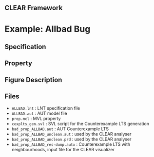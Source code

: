 ## CLEAR Framework
# Example: Allbad Bug

Specification
-------------
 

Property
--------
 

Figure Description
-----------------
 

Files
-----
- `ALLBAD.lnt` : LNT specification file
- `ALLBAD.aut` : AUT model file
- `prop.mcl` : MVL property
- `cexplts_gen.svl` : SVL script for the Counterexample LTS generation
- `bad_prop_ALLBAD.aut` : AUT Counterexample LTS
- `bad_prop_ALLBAD_unclean.aut` : used by the CLEAR analyser
- `bad_prop_ALLBAD_unclean.prd` : used by the CLEAR analyser
- `bad_prop_ALLBAD_res-dump.autx` : Counterexample LTS with neighbourhoods,
    input file for the CLEAR visualizer 
